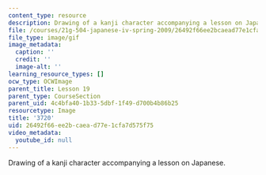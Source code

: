 ```yaml
---
content_type: resource
description: Drawing of a kanji character accompanying a lesson on Japanese.
file: /courses/21g-504-japanese-iv-spring-2009/26492f66ee2bcaead77e1cfa7d575f75_3720.gif
file_type: image/gif
image_metadata:
  caption: ''
  credit: ''
  image-alt: ''
learning_resource_types: []
ocw_type: OCWImage
parent_title: Lesson 19
parent_type: CourseSection
parent_uid: 4c4bfa40-1b33-5dbf-1f49-d700b4b86b25
resourcetype: Image
title: '3720'
uid: 26492f66-ee2b-caea-d77e-1cfa7d575f75
video_metadata:
  youtube_id: null
---
```

Drawing of a kanji character accompanying a lesson on Japanese.